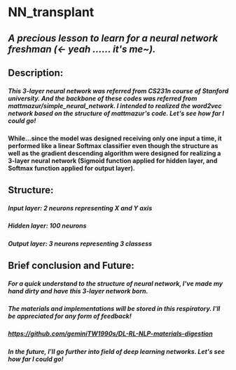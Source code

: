 # NN_transplant
## _A precious lesson to learn for a neural network freshman (<- yeah ...... it's me~)._

## Description:
##### This 3-layer neural network was referred from CS231n course of Stanford university. And the backbone of these codes was referred from mattmazur/simple_neural_network. I intended to realized the word2vec network based on the structure of mattmazur's code. Let's see how far I could go!

#### While...since the model was designed receiving only one input a time, it performed like a linear Softmax classifier even though the structure as well as the gradient descending algorithm were designed for realizing a 3-layer neural network (Sigmoid function applied for hidden layer, and Softmax function applied for output layer).

## Structure:  
##### Input layer: 2 neurons representing X and Y axis
##### Hidden layer: 100 neurons
##### Output layer: 3 neurons representing 3 classess

## Brief conclusion and Future:
##### For a quick understand to the structure of neural network, I've made my hand dirty and have this 3-layer network born.
##### The materials and implementations will be stored in this respiratory. I'll be appreciated for any form of feedback!
##### https://github.com/geminiTW1990s/DL-RL-NLP-materials-digestion
##### In the future, I'll go further into field of deep learning networks. Let's see how far I could go!
